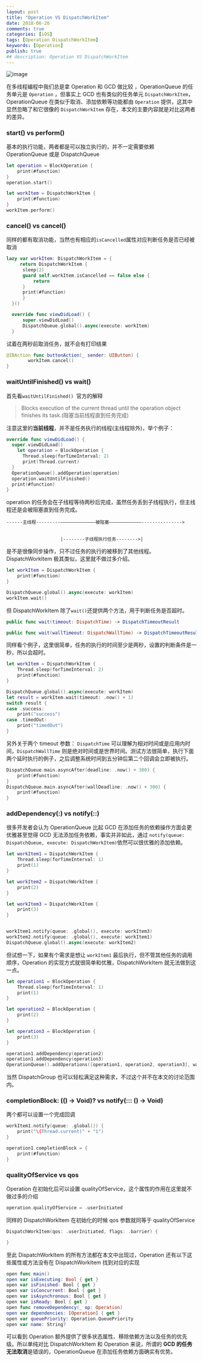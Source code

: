 ```yaml
---
layout: post
title: "Operation VS DispatchWorkItem"
date: 2018-06-26
comments: true
categories: [iOS]
tags: [Operation DispatchWorkItem]
keywords: [Operation]
publish: true
## description: Operation VS DispatchWorkItem
---
```




![image](/images/OVSD/OVSD-1.jpg)



在多线程编程中我们总是拿 Operation 和 GCD 做比较 ，OperationQueue 的任务单元是 `Operation` ，但事实上 GCD 也有类似的任务单元 `DispatchWorkItem`，OperationQueue 在类似于取消、添加依赖等功能都由 `Operation` 提供，这其中显然忽略了和它很像的 `DispatchWorkItem` 存在，本文的主要内容就是对比这两者的差异。



### start()  vs perform()

基本的执行功能，两者都是可以独立执行的，并不一定需要依赖 OperationQueue 或是 DispatchQueue

```swift
let operation = BlockOperation {
    print(#function)
}
operation.start()
```

```swift
let workItem = DispatchWorkItem {
    print(#function)
}
workItem.perform()
```



### cancel() vs cancel()

同样的都有取消功能，当然也有相应的`isCancelled`属性对应判断任务是否已经被取消

```swift
lazy var workItem: DispatchWorkItem = {
     return DispatchWorkItem {
      sleep(2)
      guard self.workItem.isCancelled == false else {
          return
      }
      print(#function)
      }
  }()

  override func viewDidLoad() {
      super.viewDidLoad()
      DispatchQueue.global().async(execute: workItem)
  }
```

试着在两秒前取消任务，就不会有打印结果

```swift
@IBAction func buttonAction(_ sender: UIButton) {
		workItem.cancel()
}
```



### waitUntilFinished() vs wait()

首先看`waitUntilFinished() `官方的解释

> Blocks execution of the current thread until the operation object finishes its task.(阻塞当前线程直到任务完成)

注意这里的**当前线程**，并不是任务执行的线程(主线程除外)，举个例子：

```swift
override func viewDidLoad() {
  super.viewDidLoad()
	let operation = BlockOperation {
      Thread.sleep(forTimeInterval: 2)
      print(Thread.current)
  }
  OperationQueue().addOperation(operation)
  operation.waitUntilFinished()
  print(#function)
}
```

operation 的任务会在子线程等待两秒后完成，虽然任务丢到子线程执行，但主线程还是会被阻塞直到任务完成。

```
------主线程---------—————————————被阻塞————————————--------------->


                    |--------子线程执行任务-------->|

```

是不是很像同步操作，只不过任务的执行的被移到了其他线程。DispatchWorkItem 极其类似，这里就不做过多介绍。

```swift
let workItem = DispatchWorkItem {
    print(#function)
}

DispatchQueue.global().async(execute: workItem)
workItem.wait()
```

但 DispatchWorkItem 除了`wait()`还提供两个方法，用于判断任务是否超时。

```swift
public func wait(timeout: DispatchTime) -> DispatchTimeoutResult

public func wait(wallTimeout: DispatchWallTime) -> DispatchTimeoutResult
```

同样看个例子，这里很简单，任务的执行的时间至少是两秒，设置的判断条件是一秒，所以会超时。

```swift
let workItem = DispatchWorkItem {
    Thread.sleep(forTimeInterval: 2)
    print(#function)
}

DispatchQueue.global().async(execute: workItem)
let result = workItem.wait(timeout: .now() + 1)
switch result {
case .success:
    print("success")
case .timedOut:
    print("timedOut")
}
```

另外关于两个 timeout 参数： `DispatchTime` 可以理解为相对时间或是应用内时间，`DispatchWallTime` 则是绝对时间或是世界时间。测试方法很简单，执行下面两个延时执行的例子，之后调整系统时间到五分钟后第二个回调会立即被执行。

```swift
DispatchQueue.main.asyncAfter(deadline: .now() + 300) {
    print(#function)
}
DispatchQueue.main.asyncAfter(wallDeadline: .now() + 300) {
    print(#function)
}
```



### addDependency(:)  vs notify(::)



很多开发者会认为 OperationQueue 比起 GCD 在添加任务的依赖操作方面会更优雅甚至觉得 GCD 无法添加任务依赖，事实并非如此，通过 `notify(queue: DispatchQueue, execute: DispatchWorkItem)`依然可以很优雅的添加依赖。

```swift
let workItem1 = DispatchWorkItem {
    Thread.sleep(forTimeInterval: 1)
    print(1)
}

let workItem2 = DispatchWorkItem {
    print(2)
}

let workItem3 = DispatchWorkItem {
    print(3)
}


workItem1.notify(queue: .global(), execute: workItem3)
workItem2.notify(queue: .global(), execute: workItem1)
DispatchQueue.global().async(execute: workItem2)
```



但试想一下，如果有个需求是想让 `workItem1` 最后执行，但不管其他任务的调用顺序，Operation 的实现方式就很简单和优雅，DispatchWorkItem 就无法做到这一点。

```swift
let operation1 = BlockOperation {
    Thread.sleep(forTimeInterval: 1)
    print(1)
}

let operation2 = BlockOperation {
    print(2)
}

let operation3 = BlockOperation {
    print(3)
}

operation1.addDependency(operation2)
operation1.addDependency(operation3)
OperationQueue().addOperations([operation1, operation2, operation3], waitUntilFinished: false)
```

当然 DispatchGroup 也可以轻松满足这种需求，不过这个并不在本文的讨论范围内。



### completionBlock: (() -> Void)? vs notify(::: () -> Void)

两个都可以设置一个完成回调

```swift
workItem1.notify(queue: .global()) {
    print("\(Thread.current)" + "1")
}
```

```swift
operation1.completionBlock = {
    print(#function)
}
```



### qualityOfService vs qos

Operation 在初始化后可以设置 qualityOfService，这个属性的作用在这里就不做过多的介绍

```swift
operation.qualityOfService = .userInitiated
```

同样的 DispatchWorkItem 在初始化的时候 qos 参数就同等于 qualityOfService

```swift
DispatchWorkItem(qos: .userInitiated, flags: .barrier) {

}
```



至此  DispatchWorkItem 的所有方法都在本文中出现过，Operation 还有以下这些属性或方法没有在 DispatchWorkItem 找到对应的实现

```swift
open func main()
open var isExecuting: Bool { get }
open var isFinished: Bool { get }
open var isConcurrent: Bool { get }
open var isAsynchronous: Bool { get }
open var isReady: Bool { get }
open func removeDependency(_ op: Operation)
open var dependencies: [Operation] { get }
open var queuePriority: Operation.QueuePriority
open var name: String?
```

可以看到 Operation 额外提供了很多状态属性、移除依赖方法以及任务的优先级。所以单纯对比 DispatchWorkItem 和 Operation 来说，所谓的 **GCD 的任务无法取消**是错误的，OperationQueue 在添加任务依赖方面确实有优势。





